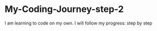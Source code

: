 # My-Coding-Journey-step-2
I am learning to code on my own.
I will follow my progress: step by step
